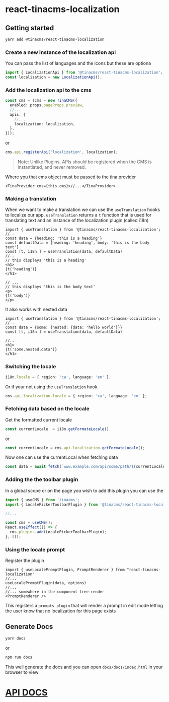 # react-tinacms-localization

## Getting started

```bash
yarn add @tinacms/react-tinacms-localization
```

### Create a new instance of the localization api

You can pass the list of languages and the icons but these are optiona

```ts
import { LocalizationApi } from '@tinacms/react-tinacms-localization';
const localization = new LocalizationApi();
```

### Add the localization api to the cms

```ts
const cms = (cms = new TinaCMS({
  enabled: props.pageProps.preview,
  //...
  apis: {
    //...
    localization: localization,
  },
}));
```

or

```ts
cms.api.registerApi('localization', localization);
```

> Note: Unlike Plugins, APIs should be registered when the CMS is instantiated, and never removed.

Where you that cms object must be passed to the tina provider

```tsx
<TinaProvider cms={this.cms}>//...</TinaProvider>
```

### Making a translation

When we want to make a translation we can use the `useTranslation` hooks to localize our app. `useTranslation` returns a `t` function that is used for translating text and an instance of the localization plugin (called i18n)

```tsx
import { useTranslation } from '@tinacms/react-tinacms-localization';
//..
const data = {heading: 'this is a heading'}
const defaultData = {heading: 'heading', body: 'this is the body text'}
const [t, i18n ] = useTranslation(data, defaultData)
//..
// this displays 'this is a heading'
<h1>
{t('heading')}
</h1>

// ...
// this displays 'this is the body text'
<p>
{t('body')}
</p>
```

It also works with nested data

```tsx
import { useTranslation } from '@tinacms/react-tinacms-localization';
//..
const data = {some: {nested: {data: 'hello world'}}}
const [t, i18n ] = useTranslation(data, defaultData)

//..
<h1>
{t('some.nested.data')}
</h1>
```

### Switching the locale

```ts
i18n.locale = { region: 'ca', language: 'en' };
```

Or if your not using the `useTranslation` hook

```ts
cms.api.localization.locale = { region: 'ca', language: 'en' };
```

### Fetching data based on the locale

Get the formatted current locale

```ts
const currentLocale  = i18n.getFormateLocale()
```

or

```ts
const currentLocale = cms.api.localization.getFormateLocale();
```

Now one can use the currentLocal when fetching data

```ts
const data = await fetch(`www.example.com/api/some/path/${currentLocale}`);
```

### Adding the the toolbar plugin

In a global scope or on the page you wish to add this plugin you can use the

```ts
import { useCMS } from 'tinacms';
import { LocalePickerToolbarPlugin } from '@tinacms/react-tinacms-localization';

//...

const cms = useCMS();
React.useEffect(() => {
  cms.plugins.add(LocalePickerToolbarPlugin);
}, []);
```

### Using the locale prompt

Register the plugin

```tsx
import { useLocalePromptPlugin, PromptRenderer } from "react-tinacms-localization"
//...
useLocalePromptPlugin(data, options)
//...
//... somewhere in the component tree render
<PromptRenderer />
```

This registers a `prompts plugin` that will render a prompt in edit mode letting the user know that no localization for this page exists

## Generate Docs

```bash
yarn docs
```

or

```bash
npm run docs
```

This well generate the docs and you can open `docs/docs/index.html` in your browser to view

# [API DOCS](https://tinacms.github.io/react-tinacms-localization/docs/)

